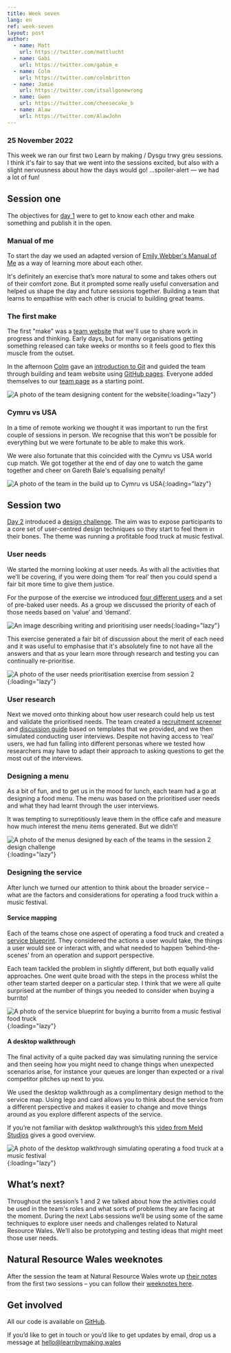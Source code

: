 ```yaml
---
title: Week seven
lang: en
ref: week-seven
layout: post
author:
  - name: Matt
    url: https://twitter.com/mattlucht
  - name: Gabi
    url: https://twitter.com/gabim_e
  - name: Colm
    url: https://twitter.com/colmbritton
  - name: Jamie
    url: https://twitter.com/itsallgonewrong
  - name: Gwen
    url: https://twitter.com/cheesecake_b
  - name: Alaw
    url: https://twitter.com/AlawJohn
---
```


### 25 November 2022

This week we ran our first two Learn by making / Dysgu trwy greu sessions. I think it's fair to say that we went into the sessions excited, but also with a slight nervousness about how the days would go! …spoiler-alert — we had a lot of fun!

## Session one

The objectives for [day 1](https://learnbymaking.wales/en/the-labs/session/one.html) were to get to know each other and make something and publish it in the open.

### Manual of me

To start the day we used an adapted version of [Emily Webber's Manual of Me](https://emilywebber.co.uk/the-team-manual-a-exercise-to-help-build-empathy-in-teams/) as a way of learning more about each other. 

It's definitely an exercise that’s more natural to some and takes others out of their comfort zone. But it prompted some really useful conversation and helped us shape the day and future sessions together. Building a team that learns to empathise with each other is crucial to building great teams.

### The first make

The first "make" was a [team website](https://nrw-lab.github.io/en/) that we'll use to share work in progress and thinking. Early days, but for many organisations getting something released can take weeks or months so it feels good to flex this muscle from the outset.

In the afternoon [Colm](https://twitter.com/ColmBritton) gave an [introduction to Git](https://learnbymaking.wales/en/resource/what-is-git.html) and guided the team through building and team website using [GitHub pages](https://pages.github.com/).  Everyone added themselves to our [team page](https://nrw-lab.github.io/en/team/) as a starting point.

![A photo of the team designing content for the website](/assets/images/designing-principles.jpeg){:loading="lazy"}

### Cymru vs USA
In a time of remote working we thought it was important to run the first couple of sessions in person. We recognise that this won't be possible for everything but we were fortunate to be able to make this work.

We were also fortunate that this coincided with the Cymru vs USA world cup match. We got together at the end of day one to watch the game together and cheer on Gareth Bale's equalising penalty!

![A photo of the team in the build up to Cymru vs USA](/assets/images/cymru-vs-usa.jpeg){:loading="lazy"}

## Session two

[Day 2](https://learnbymaking.wales/en/the-labs/session/two.html) introduced a [design challenge](https://learnbymaking.wales/en/resource/design-challenge.html). The aim was to expose participants to a core set of user-centred design techniques so they start to feel them in their bones. The theme was running a profitable food truck at music festival.

### User needs

We started the morning looking at user needs. As with all the activities that we’ll be covering, if you were doing them ‘for real’ then you could spend a fair bit more time to give them justice.

For the purpose of the exercise we introduced [four different users](https://learnbymaking.wales/en/resource/design-challenge.html#stories-from-attendees) and a set of pre-baked user needs. As a group we discussed the priority of each of those needs based on ‘value’ and ‘demand’.

![An image describing writing and prioritising user needs](/assets/images/prioritising-user-needs.png){:loading="lazy"}

This exercise generated a fair bit of discussion about the merit of each need and it was useful to emphasise that it's absolutely fine to not have all the answers and that as your learn more through research and testing you can continually re-prioritise.

![A photo of the user needs prioritisation exercise from session 2](/assets/images/user-needs-prioritised.jpeg){:loading="lazy"}

### User research

Next we moved onto thinking about how user research could help us test and validate the prioritised needs. The team created a [recruitment screener](https://digitalpublicservices.sharepoint.com/:w:/g/ucd/EQ-F7h5mSFhAvg3s_wOeBx8BbPVCrsLUytnUXrfPzjoptA?rtime=-wbdpUTO2kg) and [discussion guide](https://digitalpublicservices-my.sharepoint.com/:w:/g/personal/gabi_mitchem-evans_digitalpublicservices_gov_wales/EW8eV7OIQQpJhl65MJbrsckBy4UK0B9hAx4VRINeHYghnw?e=C5y4eT) based on templates that we provided, and we then simulated conducting user interviews. Despite not having access to ‘real’ users, we had fun falling into different personas where we tested how researchers may have to adapt their approach to asking questions to get the most out of the interviews.

### Designing a menu
As a bit of fun, and to get us in the mood for lunch, each team had a go at designing a food menu. The menu was based on the prioritised user needs and what they had learnt through the user interviews.

It was tempting to surreptitiously leave them in the office cafe and measure how much interest the menu items generated. But we didn’t!

![A photo of the menus designed by each of the teams in the session 2 design challenge](/assets/images/minimal-viable-menus.jpeg){:loading="lazy"}

### Designing the service
After lunch we turned our attention to think about the broader service – what are the factors and considerations for operating a food truck within a music festival.

#### Service mapping
Each of the teams chose one aspect of operating a food truck and created a [service blueprint](https://learnbymaking.wales/en/resource/a-basic-service-blueprint-template.png). They considered the actions a user would take, the things a user would see or interact with, and what needed to happen ‘behind-the-scenes’ from an operation and support perspective.

Each team tackled the problem in slightly different, but both equally valid approaches. One went quite broad with the steps in the process whilst the other team started deeper on a particular step. I think that we were all quite surprised at the number of things you needed to consider when buying a burrito! 

![A photo of the service blueprint for buying a burrito from a music festival food truck](/assets/images/mapping-a-service.png){:loading="lazy"}

#### A desktop walkthrough
The final activity of a quite packed day was simulating running the service and then seeing how you might need to change things when unexpected scenarios arise, for instance your queues are longer than expected or a rival competitor pitches up next to you.

We used the desktop walkthrough as a complimentary design method to the service map. Using lego and card allows you to think about the service from a different perspective and makes it easier to change and move things around as you explore different aspects of the service. 

If you’re not familiar with desktop walkthrough’s this [video from Meld Studios](https://vimeo.com/139672066) gives a good overview.

![A photo of the desktop walkthrough simulating operating a food truck at a music festival](/assets/images/desktop-walkthrough-2.jpeg){:loading="lazy"}

## What’s next?

Throughout the session’s 1 and 2 we talked about how the activities could be used in the team's roles and what sorts of problems they are facing at the moment. During the next Labs sessions we’ll be using some of the same techniques to explore user needs and challenges related to Natural Resource Wales. We’ll also be prototyping and testing ideas that might meet those user needs.

## Natural Resource Wales weeknotes

After the session the team at Natural Resource Wales wrote up [their notes](https://nrw-lab.github.io/en/updates/2022/11/24/week-notes.html) from the first two sessions – you can follow their [weeknotes here](https://nrw-lab.github.io/en/updates/).

## Get involved

All our code is available on [GitHub](https://github.com/orgs/learnbymakingwales/repositories).

If you’d like to get in touch or you’d like to get updates by email, drop us a message at [hello@learnbymaking.wales](mailTo:hello@learnbymaking.wales)




